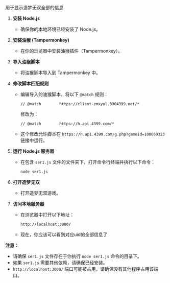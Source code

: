 用于显示造梦无双全部的信息

1.  **安装 Node.js**

    *   确保你的本地环境已经安装了 Node.js。

2.  **安装油猴 (Tampermonkey)**

    *   在你的浏览器中安装油猴插件（Tampermonkey）。

3.  **导入油猴脚本**

    *   将油猴脚本导入到 Tampermonkey 中。

4.  **修改脚本匹配规则**

    *   编辑导入的油猴脚本，将以下 `@match` 规则：

        ```
        // @match        https://client-zmxyol.3304399.net/*
        ```

        修改为：

        ```
        // @match        https://h.api.4399.com/*
        ```

    *   这个修改允许脚本在 `https://h.api.4399.com/g.php?gameId=100060323` 链接中运行。

5.  **运行 Node.js 服务器**

    *   在包含 `ser1.js` 文件的文件夹下，打开命令行终端并执行以下命令：

        ```bash
        node ser1.js
        ```

6.  **打开造梦无双**

    *   打开造梦无双游戏。

7.  **访问本地服务器**

    *   在浏览器中打开以下地址：

        ```
        http://localhost:3000/
        ```

    *   现在，你应该可以看到对应uid的全部信息了

**注意：**

*   请确保 `ser1.js` 文件存在于你执行 `node ser1.js` 命令的目录下。
*   如果 `ser1.js` 需要其他依赖，请确保已经安装。
*   `http://localhost:3000/` 端口可能被占用，请确保没有其他程序占用该端口。
